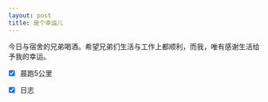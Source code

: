 ```yaml
---
layout: post
title: 是个幸运儿
---
```

今日与宿舍的兄弟喝酒。希望兄弟们生活与工作上都顺利，而我，唯有感谢生活给予我的幸运。<br />

- [x] 晨跑5公里
- [x] 日志

